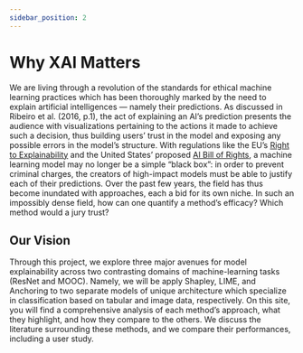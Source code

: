 ```yaml
---
sidebar_position: 2
---
```



# Why XAI Matters

We are living through a revolution of the standards for ethical machine learning practices which has been thoroughly marked by the need to explain artificial intelligences — namely their predictions. As discussed in Ribeiro et al. (2016, p.1), the act of explaining an AI’s prediction presents the audience with visualizations pertaining to the actions it made to achieve such a decision, thus building users’ trust in the model and exposing any possible errors in the model’s structure. With regulations like the EU’s [Right to Explainability](https://www.europarl.europa.eu/news/en/press-room/20231206IPR15699/artificial-intelligence-act-deal-on-comprehensive-rules-for-trustworthy-ai) and the United States’ proposed [AI Bill of Rights](https://www.whitehouse.gov/ostp/ai-bill-of-rights/), a machine learning model may no longer be a simple “black box”: in order to prevent criminal charges, the creators of high-impact models must be able to justify each of their predictions. Over the past few years, the field has thus become inundated with approaches, each a bid for its own niche. In such an impossibly dense field, how can one quantify a method’s efficacy? Which method would a jury trust?

## Our Vision

Through this project, we explore three major avenues for model explainability across two contrasting domains of machine-learning tasks (ResNet and MOOC). Namely, we will be apply Shapley, LIME, and Anchoring to two separate models of unique architecture which specialize in classification based on tabular and image data, respectively. On this site, you will find a comprehensive analysis of each method’s approach, what they highlight, and how they compare to the others. We discuss the literature surrounding these methods, and we compare their performances, including a user study. 